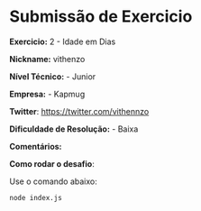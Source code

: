 # Submissão de Exercicio

**Exercicio:** 2 - Idade em Dias

**Nickname:** vithenzo

**Nível Técnico:** - Junior

**Empresa:** - Kapmug

**Twitter**: https://twitter.com/vithennzo

**Dificuldade de Resolução:** - Baixa

**Comentários:**

**Como rodar o desafio**:

Use o comando abaixo:

```bash
node index.js
```
